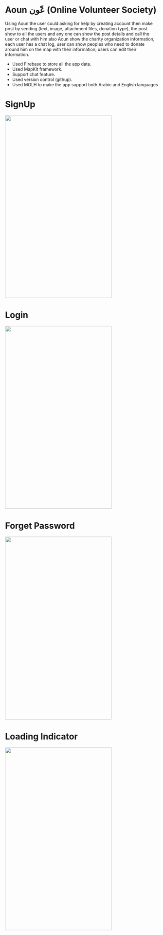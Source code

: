 # Aoun عّون (Online Volunteer Society)
Using Aoun the user could asking for help by creating account then make post by sending (text, image, attachment files, donation type), the post show to all the users and any one can show the post details and call the user or chat with him also Aoun show the charity organization information, each user has a chat log, user can show peoples who need to donate around him on the map with their information, users can edit their information.
- Used Firebase to store all the app data.
- Used MapKit framework.
- Support chat feature.
- Used version control (githup).
- Used MOLH to make the app support both Arabic and English languages

# SignUp
<img src="https://user-images.githubusercontent.com/53533148/75496382-d3f02d80-5975-11ea-8381-46246ba21e35.png" width="350" height="600">

# Login
<img src="https://user-images.githubusercontent.com/53533148/75496506-35180100-5976-11ea-863e-e7977b86dd4d.png" width="350" height="600">

# Forget Password
<img src="https://user-images.githubusercontent.com/53533148/75496238-752ab400-5975-11ea-9a3e-d1a89f6684eb.png" width="350" height="600">

# Loading Indicator
<img src="https://user-images.githubusercontent.com/53533148/75495879-7a3b3380-5974-11ea-9f25-9b82a53e576d.png" width="350" height="600">
